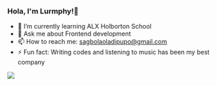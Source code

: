 ### Hola, I'm Lurmphy!👋


- 🌱 I’m currently learning ALX Holborton School
- 💬 Ask me about Frontend development
- 📫 How to reach me: sagbolaoladipupo@gmail.com
- ⚡ Fun fact: Writing codes and listening to music has been my best company

<img src="https://github-profile-trophy.vercel.app/?username=lurmphy&column=3&margin-w=15&margin-h=15">

